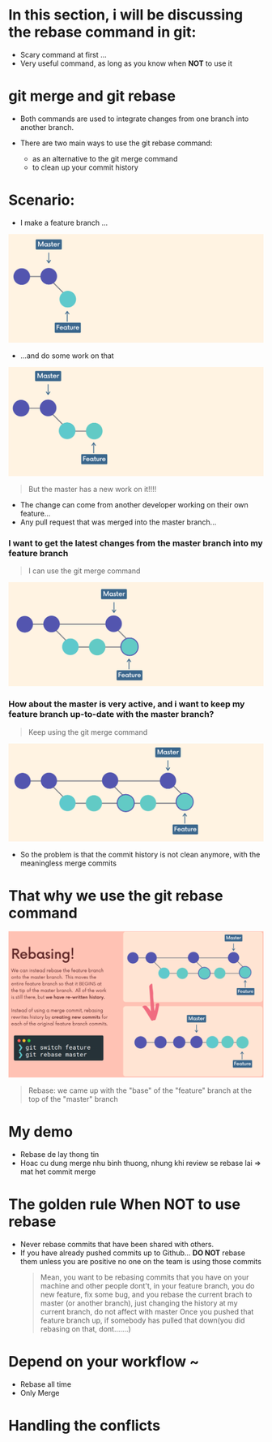 # In this section, i will be discussing the rebase command in git:

- Scary command at first ...
- Very useful command, as long as you know when **NOT** to use it

# git merge and git rebase

- Both commands are used to integrate changes from one branch into another branch.

- There are two main ways to use the git rebase command:
  - as an alternative to the git merge command
  - to clean up your commit history

# Scenario:

- I make a feature branch ...

![alt text](image-3.png)

- ...and do some work on that

![alt text](image-2.png)

> But the master has a new work on it!!!!

- The change can come from another developer working on their own feature...
- Any pull request that was merged into the master branch...

### I want to get the latest changes from the master branch into my feature branch

> I can use the git merge command

![alt text](image.png)

### How about the master is very active, and i want to keep my feature branch up-to-date with the master branch?

> Keep using the git merge command

![alt text](image-1.png)

- So the problem is that the commit history is not clean anymore, with the
  meaningless merge commits

# That why we use the git rebase command

![alt text](image-4.png)

> Rebase: we came up with the "base" of the "feature" branch at the top of the "master" branch

# My demo

- Rebase de lay thong tin
- Hoac cu dung merge nhu binh thuong, nhung khi review se rebase lai => mat het commit merge

# The golden rule When NOT to use rebase

- Never rebase commits that have been shared with others.
- If you have already pushed commits up to Github... **DO NOT** rebase them unless you are
  positive no one on the team is using those commits
  > Mean, you want to be rebasing commits that you have on your machine and other people dont't,
  > in your feature branch, you do new feature, fix some bug, and you rebase the current brach to
  > master (or another branch), just changing the history at my current branch, do not affect
  > with master
  > Once you pushed that feature branch up, if somebody has pulled that down(you did rebasing on that,
  > dont.......)

# Depend on your workflow ~

- Rebase all time
- Only Merge

# Handling the conflicts
